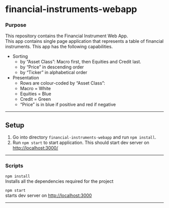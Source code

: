 # financial-instruments-webapp

### __Purpose__

This repository contains the Financial Instrument Web App.  
This app contains single page application that represents a table of financial instruments.
This app has the following capabilities.
* Sorting
    * by “Asset Class”: Macro first, then Equities and Credit last.
    * by “Price” in descending order
    * by “Ticker” in alphabetical order
* Presentation
    * Rows are colour-coded by “Asset Class”:
    * Macro = White
    * Equities = Blue
    * Credit = Green
    * “Price” is in blue if positive and red if negative

----

## Setup

  1. Go into directory `financial-instruments-webapp` and run `npm install`.
  2. Run `npm start` to start application. This should start dev server on <http://localhost:3000/>

----

### __Scripts__

`npm install`  
Installs all the dependencies required for the project 


`npm start`  
starts dev server on [http://localhost:3000](#)

----